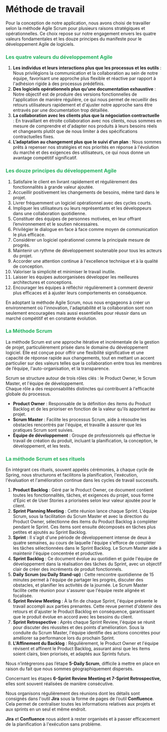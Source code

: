 # Méthode de travail

Pour la conception de notre application, nous avons choisi de travailler selon la méthode Agile Scrum pour plusieurs raisons stratégiques et opérationnelles. Ce choix repose sur notre engagement envers les quatre valeurs fondamentales et les douze principes du manifeste pour le développement Agile de logiciels.

### <span style="color: #26B260;">**Les quatre valeurs du développement Agile**</span>

1. **Les individus et leurs interactions plus que les processus et les outils** : Nous privilégions la communication et la collaboration au sein de notre équipe, favorisant une approche plus flexible et réactive par rapport à l'adhésion rigide à des processus prédéfinis.
2. **Des logiciels opérationnels plus qu’une documentation exhaustive** : Notre objectif est de produire des versions fonctionnelles de l'application de manière régulière, ce qui nous permet de recueillir des retours utilisateurs rapidement et d'ajuster notre approche sans être entravés par une documentation trop détaillée.
3. **La collaboration avec les clients plus que la négociation contractuelle** : En travaillant en étroite collaboration avec nos clients, nous sommes en mesure de comprendre et d'adapter nos produits à leurs besoins réels et changeants plutôt que de nous limiter à des spécifications contractuelles fixes.
4. **L’adaptation au changement plus que le suivi d’un plan** : Nous sommes prêts à repenser nos stratégies et nos priorités en réponse à l'évolution du marché et des exigences des utilisateurs, ce qui nous donne un avantage compétitif significatif.

### <span style="color: #26B260;">**Les douze principes du développement Agile**</span>

1. Satisfaire le client en livrant rapidement et régulièrement des fonctionnalités à grande valeur ajoutée.
2. Accueillir positivement les changements de besoins, même tard dans le projet.
3. Livrer fréquemment un logiciel opérationnel avec des cycles courts.
4. Impliquer les utilisateurs ou leurs représentants et les développeurs dans une collaboration quotidienne.
5. Constituer des équipes de personnes motivées, en leur offrant l’environnement et le soutien nécessaires.
6. Privilégier le dialogue en face à face comme moyen de communication le plus efficace.
7. Considérer un logiciel opérationnel comme la principale mesure de progrès.
8. Maintenir un rythme de développement soutenable pour tous les acteurs du projet.
9. Accorder une attention continue à l'excellence technique et à la qualité de conception.
10. Valoriser la simplicité et minimiser le travail inutile.
11. Laisser les équipes autoorganisées développer les meilleures architectures et conceptions.
12. Encourager les équipes à réfléchir régulièrement à comment devenir plus efficaces et à ajuster leurs comportements en conséquence.

En adoptant la méthode Agile Scrum, nous nous engageons à créer un environnement où l'innovation, l'adaptabilité et la collaboration sont non seulement encouragées mais aussi essentielles pour réussir dans un marché compétitif et en constante évolution.

### <span style="color: #26B260;">**La Méthode Scrum**</span>

La méthode Scrum est une approche itérative et incrémentale de la gestion de projet, particulièrement prisée dans le domaine du développement logiciel. Elle est conçue pour offrir une flexibilité significative et une capacité de réponse rapide aux changements, tout en mettant un accent particulier sur des valeurs telles que la collaboration entre tous les membres de l’équipe, l'auto-organisation, et la transparence.

Scrum se structure autour de trois rôles clés : le Product Owner, le Scrum Master, et l'équipe de développement.  
Chaque rôle a des responsabilités distinctes qui contribuent à l'efficacité globale du processus.

- **Product Owner** : Responsable de la définition des items du Product Backlog et de les prioriser en fonction de la valeur qu'ils apportent au projet.
- **Scrum Master** : Facilite les processus Scrum, aide à résoudre les obstacles rencontrés par l'équipe, et travaille à assurer que les pratiques Scrum sont suivies.
- **Équipe de développement** : Groupe de professionnels qui effectue le travail de création du produit, incluant la planification, la conception, le développement, et les tests.

### <span style="color: #26B260;">**La méthode Scrum et ses rituels**</span>

En intégrant ces rituels, souvent appelés cérémonies, à chaque cycle de Spring, nous structurons et facilitons la planification, l'exécution, l'évaluation et l'amélioration continue dans les cycles de travail successifs.

1. **Product Backlog** : Géré par le Product Owner, ce document contient toutes les fonctionnalités, tâches, et exigences du projet, sous forme d’Epic et de User Stories a priorisées selon leur valeur ajoutée pour le client.
2. **Sprint Planning Meeting** : Cette réunion lance chaque Sprint. L'équipe Scrum, sous la facilitation du Scrum Master et avec la direction du Product Owner, sélectionne des items du Product Backlog à compléter pendant le Sprint. Ces items sont ensuite décomposés en tâches plus petites et ajoutés au Sprint Backlog.
3. **Sprint** : Il s'agit d'une période de développement intense de deux à quatre semaines, au cours de laquelle l'équipe s'efforce de compléter les tâches sélectionnées dans le Sprint Backlog. Le Scrum Master aide à maintenir l'équipe concentrée et productive.
4. **Sprint Backlog** : Ce document évolue au quotidien et guide l'équipe de développement dans la réalisation des tâches du Sprint, avec un objectif clair de créer des incréments de produit fonctionnels.
5. **Daily Scrum (ou Daily Stand-up)** : Cette rencontre quotidienne de 15 minutes permet à l'équipe de partager les progrès, discuter des obstacles, et planifier les activités de la journée. Le Scrum Master facilite cette réunion pour s'assurer que l'équipe reste alignée et focalisée.
6. **Sprint Review Meeting** : À la fin de chaque Sprint, l'équipe présente le travail accompli aux parties prenantes. Cette revue permet d'obtenir des retours et d'ajuster le Product Backlog en conséquence, garantissant que le produit évolue en accord avec les besoins du client.
7. **Sprint Retrospective** : Après chaque Sprint Review, l'équipe se réunit pour discuter des réussites et des points d'amélioration. Sous la conduite du Scrum Master, l'équipe identifie des actions concrètes pour améliorer sa performance lors du prochain Sprint.
8. **L'Affinement du Backlog** : Régulièrement, le Product Owner et l'équipe révisent et affinent le Product Backlog, assurant ainsi que les items soient clairs, bien priorisés, et adaptés aux Sprints futurs.

Nous n’intègrerons pas l’étape **5-Daily Scrum**, difficile à mettre en place en raison du fait que nous sommes géographiquement dispersés.

Concernant les étapes **6-Sprint Review Meeting et 7-Sprint Retrospective,** elles sont souvent réalisées de manière consécutive.

Nous organisons régulièrement des réunions dont les détails sont consignés dans l'outil **Jira** sous la forme de pages de l’outil **Confluence**. Cela permet de centraliser toutes les informations relatives aux projets et aux sprints en un seul et même endroit.

**Jira** et **Confluence** nous aident à rester organisés et à passer efficacement de la planification à l'exécution sans problème.
